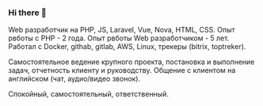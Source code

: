 ### Hi there 👋

Web разработчик на PHP, JS, Laravel, Vue, Nova, HTML, CSS.
Опыт рвботы с PHP - 2 года.
Опыт рвботы Web разработчиком - 5 лет.
Работал с Docker, githab, gitlab, AWS, Linux, трекеры (bitrix, toptreker).

Самостоятельное ведение крупного проекта, постановка и выполнение задач, отчетность клиенту и руководству.
Общение с клиентом на английском (чат, аудио/видео звонок).

Спокойный, самостоятельный, ответственный.
